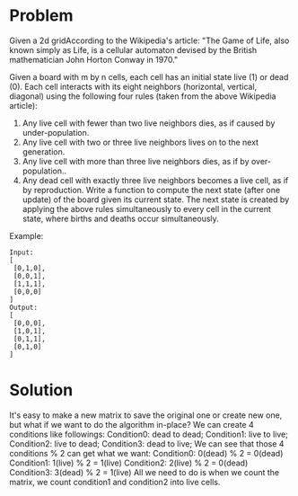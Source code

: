 Problem
==
Given a 2d gridAccording to the Wikipedia's article: "The Game of Life, also known simply as Life, is a cellular automaton devised by the British mathematician John Horton Conway in 1970."

Given a board with m by n cells, each cell has an initial state live (1) or dead (0). Each cell interacts with its eight neighbors (horizontal, vertical, diagonal) using the following four rules (taken from the above Wikipedia article):

1. Any live cell with fewer than two live neighbors dies, as if caused by under-population.
2. Any live cell with two or three live neighbors lives on to the next generation.
3. Any live cell with more than three live neighbors dies, as if by over-population..
4. Any dead cell with exactly three live neighbors becomes a live cell, as if by reproduction.
Write a function to compute the next state (after one update) of the board given its current state. The next state is created by applying the above rules simultaneously to every cell in the current state, where births and deaths occur simultaneously.

Example:

    Input: 
    [
     [0,1,0],
     [0,0,1],
     [1,1,1],
     [0,0,0]
    ]
    Output: 
    [
     [0,0,0],
     [1,0,1],
     [0,1,1],
     [0,1,0]
    ]


Solution
==
It's easy to make a new matrix to save the original one or create new one, but what if we want to do the algorithm in-place? We can create 4 conditions like followings: 
Condition0: dead to dead;
Condition1: live to live;
Condition2: live to dead;
Condition3: dead to live;
We can see that those 4 conditions % 2 can get what we want: 
Condition0: 0(dead) % 2 = 0(dead)
Condition1: 1(live) % 2 = 1(live)
Condition2: 2(live) % 2 = 0(dead)
Condition3: 3(dead) % 2 = 1(live)
All we need to do is when we count the matrix, we count condition1 and condition2 into live cells. 
